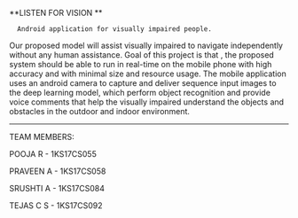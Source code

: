 **LISTEN FOR VISION **

      Android application for visually impaired people.
 
Our proposed model will assist visually impaired to navigate independently without any human assistance. 
Goal of this project is that , the proposed system should be able to run in real-time on the mobile phone with high accuracy and with minimal size and resource usage.
The mobile application uses an android camera to capture and deliver sequence input images to the deep learning model, which perform object recognition and provide voice comments that help the visually impaired understand the objects and obstacles in the outdoor and indoor environment. 


-----------------------------------------------------------------------------------------------------------------------

TEAM MEMBERS:

POOJA R -    1KS17CS055

PRAVEEN A - 1KS17CS058

SRUSHTI A - 1KS17CS084

TEJAS C S - 1KS17CS092


                                                                                                
